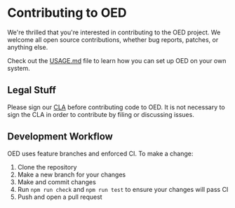 # Contributing to OED

We're thrilled that you're interested in contributing to the OED project. We
welcome all open source contributions, whether bug reports, patches, or anything
else.

Check out the [USAGE.md](USAGE.md) file to learn how you can set up OED on your
own system.

## Legal Stuff

Please sign our [CLA](https://docs.google.com/forms/d/e/1FAIpQLSc2zdF2PqJ14FljfQIyQn_X70xDhnpv-zCda1wU0xIOQ5mp_w/viewform) before
contributing code to OED. It is not necessary to sign the CLA in order to
contribute by filing or discussing issues.

## Development Workflow

OED uses feature branches and enforced CI. To make a change:

1. Clone the repository
2. Make a new branch for your changes
3. Make and commit changes
4. Run `npm run check` and `npm run test` to ensure your changes will pass CI
5. Push and open a pull request

